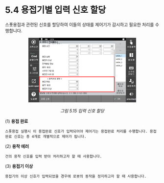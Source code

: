 # 5.4 용접기별 입력 신호 할당

스폿용접과 관련된 신호를 할당하여 이들의 상태를 제어기가 감시하고 필요한 처리를 수행합니다.


<p align=center>
<img src="../.gitbook/assets/image (15).png" width="70%"></img>
<em><p align="center">그림 5.15 입력 신호 할당</p></em>
</p>

(1)  **용접 완료**

    스폿용접 실행시 이 용접완료 신호가 입력되어야 제어기는 용접완료 처리를 수행합니다. 용접완료 신호는 총 4개로 개별적으로 제어가 됩니다.
(2)  **용착 에러**

    건의 용착 신호를 입력 받아 처리하고자 할 때 사용합니다.
(3)  **용접기 이상**

    용접기의 이상 신호가 입력되었을 경우에 로봇의 동작을 정지하고자 할 때 사용합니다.
